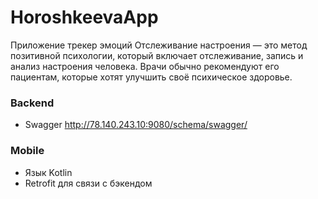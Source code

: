 # HoroshkeevaApp

Приложение трекер эмоций
Отслеживание настроения — это метод позитивной психологии, который включает отслеживание, запись и анализ настроения человека. Врачи обычно рекомендуют его пациентам, которые хотят улучшить своё психическое здоровье.

### Backend
 - Swagger http://78.140.243.10:9080/schema/swagger/

### Mobile
 - Язык Kotlin
 - Retrofit для связи с бэкендом
